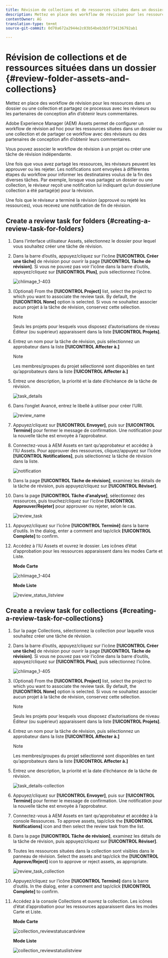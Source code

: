 ```yaml
---
title: Révision de collections et de ressources situées dans un dossier
description: Mettez en place des workflow de révision pour les ressources dans un dossier ou une collection et partagez ce processus avec les réviseurs ou les partenaires de conception afin d’obtenir leurs commentaires.
contentOwner: AG
translation-type: tm+mt
source-git-commit: 0d70a672a2944e2c03b54beb3b5f734136792ab1

---
```



# Révision de collections et de ressources situées dans un dossier {#review-folder-assets-and-collections}

Mettez en place des workflow de révision pour les ressources dans un dossier ou une collection et partagez ce processus avec les réviseurs ou les partenaires de conception afin d’obtenir leurs commentaires.

Adobe Experience Manager (AEM) Assets permet de configurer un workflow de révision ad hoc pour les ressources situées dans un dossier ou une collection et de partager ce workflow avec des réviseurs ou des partenaires de conception afin d’obtenir leurs commentaires.

Vous pouvez associer le workflow de révision à un projet ou créer une tâche de révision indépendante.

Une fois que vous avez partagé les ressources, les réviseurs peuvent les approuver ou les rejeter. Les notifications sont envoyées à différentes étapes du workflow pour informer les destinataires voulus de la fin des diverses tâches. Par exemple, lorsque vous partagez un dossier ou une collection, le réviseur reçoit une notification lui indiquant qu’un dossier/une collection a été partagé(e) pour la révision.

Une fois que le réviseur a terminé la révision (approuvé ou rejeté les ressources), vous recevez une notification de fin de révision.

## Create a review task for folders {#creating-a-review-task-for-folders}

1. Dans l’interface utilisateur Assets, sélectionnez le dossier pour lequel vous souhaitez créer une tâche de révision.
1. Dans la barre d’outils, appuyez/cliquez sur l’icône **[!UICONTROL Créer une tâche]** de révision pour ouvrir la page **[!UICONTROL Tâche de révision]**. Si vous ne pouvez pas voir l’icône dans la barre d’outils, appuyez/cliquez sur **[!UICONTROL Plus]**, puis sélectionnez l’icône.

   ![chlimage_1-403](assets/chlimage_1-403.png)

1. (Optional) From the **[!UICONTROL Project]** list, select the project to which you want to associate the review task. By default, the **[!UICONTROL None]** option is selected. Si vous ne souhaitez associer aucun projet à la tâche de révision, conservez cette sélection.

   >[!NOTE]
   >
   >Seuls les projets pour lesquels vous disposez d’autorisations de niveau Éditeur (ou supérieur) apparaissent dans la liste **[!UICONTROL Projets]**.

1. Entrez un nom pour la tâche de révision, puis sélectionnez un approbateur dans la liste **[!UICONTROL Affecter à.]**

   >[!NOTE]
   >
   >Les membres/groupes du projet sélectionné sont disponibles en tant qu’approbateurs dans la liste **[!UICONTROL Affecter à.]**

1. Entrez une description, la priorité et la date d’échéance de la tâche de révision.

   ![task_details](assets/task_details.png)

1. Dans l’onglet Avancé, entrez le libellé à utiliser pour créer l’URI.

   ![review_name](assets/review_name.png)

1. Appuyez/cliquez sur **[!UICONTROL Envoyer]**, puis sur **[!UICONTROL Terminé]** pour fermer le message de confirmation. Une notification pour la nouvelle tâche est envoyée à l’approbateur.
1. Connectez-vous à AEM Assets en tant qu’approbateur et accédez à l’IU Assets. Pour approuver des ressources, cliquez/appuyez sur l’icône **[!UICONTROL Notifications]**, puis sélectionnez la tâche de révision dans la liste.

   ![notification](assets/notification.png)

1. Dans la page **[!UICONTROL Tâche de révision]**, examinez les détails de la tâche de révision, puis appuyez/cliquez sur **[!UICONTROL Réviser]**.
1. Dans la page **[!UICONTROL Tâche d’analyse]**, sélectionnez des ressources, puis touchez/cliquez sur l’icône **[!UICONTROL Approuver/Rejeter]** pour approuver ou rejeter, selon le cas.

   ![review_task](assets/review_task.png)

1. Appuyez/cliquez sur l’icône **[!UICONTROL Terminé]** dans la barre d’outils. In the dialog, enter a comment and tap/click  **[!UICONTROL Complete]** to confirm.
1. Accédez à l’IU Assets et ouvrez le dossier. Les icônes d’état d’approbation pour les ressources apparaissent dans les modes Carte et Liste.

   **Mode Carte**

   ![chlimage_1-404](assets/chlimage_1-404.png)

   **Mode Liste**

   ![review_status_listview](assets/review_status_listview.png)

## Create a review task for collections {#creating-a-review-task-for-collections}

1. Sur la page Collections, sélectionnez la collection pour laquelle vous souhaitez créer une tâche de révision.
1. Dans la barre d’outils, appuyez/cliquez sur l’icône **[!UICONTROL Créer une tâche]** de révision pour ouvrir la page **[!UICONTROL Tâche de révision]**. Si vous ne pouvez pas voir l’icône dans la barre d’outils, appuyez/cliquez sur **[!UICONTROL Plus]**, puis sélectionnez l’icône.

   ![chlimage_1-405](assets/chlimage_1-405.png)

1. (Optional) From the **[!UICONTROL Project]** list, select the project to which you want to associate the review task. By default, the **[!UICONTROL None]** option is selected. Si vous ne souhaitez associer aucun projet à la tâche de révision, conservez cette sélection.

   >[!NOTE]
   >
   >Seuls les projets pour lesquels vous disposez d’autorisations de niveau Éditeur (ou supérieur) apparaissent dans la liste **[!UICONTROL Projets]**.

1. Entrez un nom pour la tâche de révision, puis sélectionnez un approbateur dans la liste **[!UICONTROL Affecter à.]**

   >[!NOTE]
   >
   >Les membres/groupes du projet sélectionné sont disponibles en tant qu’approbateurs dans la liste **[!UICONTROL Affecter à.]**

1. Entrez une description, la priorité et la date d’échéance de la tâche de révision.

   ![task_details-collection](assets/task_details-collection.png)

1. Appuyez/cliquez sur **[!UICONTROL Envoyer]**, puis sur **[!UICONTROL Terminé]** pour fermer le message de confirmation. Une notification pour la nouvelle tâche est envoyée à l’approbateur.
1. Connectez-vous à AEM Assets en tant qu’approbateur et accédez à la console Ressources. To approve assets, tap/click the **[!UICONTROL Notifications]** icon and then select the review task from the list.
1. Dans la page **[!UICONTROL Tâche de révision]**, examinez les détails de la tâche de révision, puis appuyez/cliquez sur **[!UICONTROL Réviser]**.
1. Toutes les ressources situées dans la collection sont visibles dans le panneau de révision. Select the assets and tap/click the **[!UICONTROL Approve/Reject]** icon to approve or reject assets, as appropriate.

   ![review_task_collection](assets/review_task_collection.png)

1. Appuyez/cliquez sur l’icône **[!UICONTROL Terminé]** dans la barre d’outils. In the dialog, enter a comment and tap/click **[!UICONTROL Complete]** to confirm.
1. Accédez à la console Collections et ouvrez la collection. Les icônes d’état d’approbation pour les ressources apparaissent dans les modes Carte et Liste.

   **Mode Carte**

   ![collection_reviewstatuscardview](assets/collection_reviewstatuscardview.png)

   **Mode Liste**

   ![collection_reviewstatuslistview](assets/collection_reviewstatuslistview.png)

